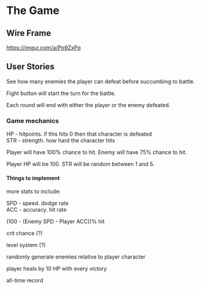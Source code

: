#	The Game

##	Wire Frame

https://imgur.com/a/Pp9ZxPq

##	User Stories

See how many enemies the player can defeat before succumbing to battle.

Fight button will start the turn for the battle.

Each round will end with either the player or the enemy defeated.

###	Game mechanics

HP -	hitpoints. if this hits 0 then that character is defeated</br>
STR - 	strength. how hard the character hits

Player will have 100% chance to hit. Enemy will have 75% chance to hit.

Player HP will be 100. STR will be random between 1 and 5.

####	Things to implement

more stats to include:

SPD - 	speed. dodge rate</br>
ACC - 	accuracy. hit rate

(100 - (Enemy SPD - Player ACC))% hit

crit chance (?)

level system (?)

randomly generate enemies relative to player character

player heals by 10 HP with every victory

all-time record